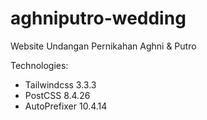 # aghniputro-wedding
 Website Undangan Pernikahan Aghni & Putro

 Technologies:
 * Tailwindcss 3.3.3
 * PostCSS 8.4.26
 * AutoPrefixer 10.4.14
